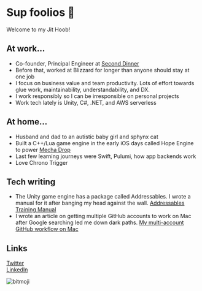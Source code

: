 # Sup foolios 👋

Welcome to my Jit Hoob!

## At work...
* Co-founder, Principal Engineer at [Second Dinner](https://seconddinner.com/)
* Before that, worked at Blizzard for longer than anyone should stay at one job
* I focus on business value and team productivity. Lots of effort towards glue work, maintainability, understandability, and DX.
* I work responsibly so I can be irresponsible on personal projects
* Work tech lately is Unity, C#, .NET, and AWS serverless

## At home...
* Husband and dad to an autistic baby girl and sphynx cat
* Built a C++/Lua game engine in the early iOS days called Hope Engine to power [Mecha Drop](https://apps.apple.com/us/app/mecha-drop/id415230800)
* Last few learning journeys were Swift, Pulumi, how app backends work
* Love Chrono Trigger

## Tech writing
* The Unity game engine has a package called Addressables. I wrote a manual for it after banging my head against the wall. [Addressables Training Manual](https://github.com/mikerochip/addressables-training-manual)
* I wrote an article on getting multiple GitHub accounts to work on Mac after Google searching led me down dark paths. [My multi-account GitHub workflow on Mac](https://medium.com/macoclock/my-multi-account-github-workflow-on-mac-133708a93544)

## Links

[Twitter](https://twitter.com/mfschweitzer)\
[LinkedIn](https://www.linkedin.com/in/mfschweitzer)

![bitmoji](https://sdk.bitmoji.com/render/panel/0465c53a-92cd-40a9-b676-4bad8faccbca-276dc6a6-a25e-4dfd-8f98-a50a2566e48d-v1.png?transparent=1&palette=1)
